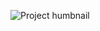 ![Project humbnail](https://raw.githubusercontent.com/spacewalker28/demo-repo/master/thumbnail.png)
